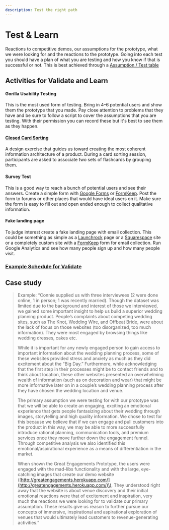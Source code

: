 ```yaml
---
description: Test the right path
---
```


# Test & Learn

Reactions to competitive demos, our assumptions for the prototype, what we were looking for and the reactions to the prototype. Going into each test you should have a plan of what you are testing and how you know if that is successful or not. This is best achieved through a [Assumption / Test table](../converge-choose-the-right-path/exercises/assumptions-test-board.md)

## Activities for Validate and Learn

#### Gorilla Usability Testing

This is the most used form of testing. Bring in 4–6 potential users and show them the prototype that you made. Pay close attention to problems that they have and be sure to follow a script to cover the assumptions that you are testing. With their permission you can record these but it's best to see them as they happen.

#### [Closed Card Sorting](../converge-choose-the-right-path/exercises/card-sorting.md)

A design exercise that guides us toward creating the most coherent information architecture of a product. During a card sorting session, participants are asked to associate two sets of flashcards by grouping them.

#### Survey Test

This is a good way to reach a bunch of potential users and see their answers. Create a simple form with [Google Forms](http://www.google.com/forms/about/) or [FormKeep](https://formkeep.com/). Post the form to forums or other places that would have ideal users on it. Make sure the form is easy to fill out and open ended enough to collect qualitative information.

#### Fake landing page

To judge interest create a fake landing page with email collection. This could be something as simple as a [Launchrock](http://launchrock.co/) page or a [Squarespace](http://www.squarespace.com/) site or a completely custom site with a [FormKeep](https://formkeep.com/) form for email collection. Run Google Analytics and see how many people sign up and how many people visit.

### [Example Schedule for Validate](https://github.com/messydesign/design-sprint/tree/b40dd9aa407c1feb52da507f04d2ea242f7d6063/6-Test/Schedule.md)

## Case study

> Example: “Connie supplied us with three interviewees \(2 were done online, 1 in person; 1 was recently married\). Though the dataset was limited due to the background and interest of those we interviewed, we gained some important insight to help us build a superior wedding planning product. People’s complaints about competing wedding sites, such as The Knot, Wedding Wire, and Offbeat Bride, were about the lack of focus on those websites \(too disorganized, too much information\). They were most engaged by browsing things like wedding dresses, cakes etc.
>
> While it is important for any newly engaged person to gain access to important information about the wedding planning process, some of these websites provided stress and anxiety as much as they did excitement about the “Big Day.” Furthermore, while acknowledging that the first step in their processes might be to contact friends and to think about location, these other websites presented an overwhelming wealth of information \(such as on decoration and wear\) that might be more informative later on in a couple’s wedding planning process after they have chosen the wedding location and venue.
>
> The primary assumption we were testing for with our prototype was that we will be able to create an engaging, exciting an emotional experience that gets people fantasizing about their wedding through images, storytelling and high quality information. We chose to test for this because we believe that if we can engage and pull customers into the product in this way, we may be able to more successfully introduce rational planning, communication tools, and premium services once they move further down the engagement funnel. Through competitive analysis we also identified this emotional/aspirational experience as a means of differentiation in the market.
>
> When shown the Great Engagements Prototype, the users were engaged with the mad-libs functionality and with the large, eye-catching images that create our demo website \([http://greatengagements.herokuapp.com/](http://greatengagements.herokuapp.com/)\). They understood right away that the website is about venue discovery and their initial emotional reactions were that of excitement and inspiration, very much the reactions we were looking for to validate our primary assumption. These results give us reason to further pursue our concepts of immersive, inspirational and aspirational exploration of venues that would ultimately lead customers to revenue-generating activities.”


